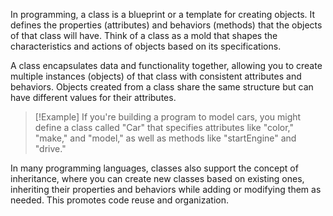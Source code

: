 In programming, a class is a blueprint or a template for creating objects. It defines the properties (attributes) and behaviors (methods) that the objects of that class will have. Think of a class as a mold that shapes the characteristics and actions of objects based on its specifications.

A class encapsulates data and functionality together, allowing you to create multiple instances (objects) of that class with consistent attributes and behaviors. Objects created from a class share the same structure but can have different values for their attributes.

>[!Example]
>If you're building a program to model cars, you might define a class called "Car" that specifies attributes like "color," "make," and "model," as well as methods like "startEngine" and "drive."

In many programming languages, classes also support the concept of inheritance, where you can create new classes based on existing ones, inheriting their properties and behaviors while adding or modifying them as needed. This promotes code reuse and organization.